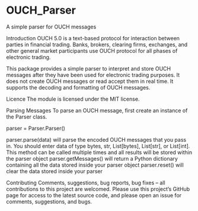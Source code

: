 # OUCH_Parser
A simple parser for OUCH messages

Introduction
OUCH 5.0 is a text-based protocol for interaction between parties in financial trading. Banks, brokers, clearing firms, exchanges, and other general market participants use OUCH protocol for all phases of electronic trading.

This package provides a simple parser to interpret and store OUCH messages after they have been used for electronic trading purposes. It does not create OUCH messages or read accept them in real time. It supports the decoding and formatting of OUCH messages.

Licence
The module is licensed under the MIT license.

Parsing Messages
To parse an OUCH message, first create an instance of the Parser class.

parser = Parser.Parser()

parser.parse(data) will parse the encoded OUCH messages that you pass in. You should enter data of type bytes, str, List[bytes], List[str], or List[int]. This method can be called multiple times and all results will be stored within the parser object
parser.getMessages() will return a Python dictionary containing all the data stored inside your parser object
parser.reset() will clear the data stored inside your parser

Contributing
Comments, suggestions, bug reports, bug fixes – all contributions to this project are welcomed. Please use this project’s GitHub page for access to the latest source code, and please open an issue for comments, suggestions, and bugs.

